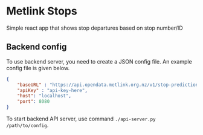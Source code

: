 # Metlink Stops

Simple react app that shows stop departures based on stop number/ID

## Backend config
To use backend server, you need to create a JSON config file. An example config file is given below.

```JSON
{
    "baseURL" : "https://api.opendata.metlink.org.nz/v1/stop-predictions?stop_id=",
    "apiKey" : "api-key-here",
    "host": "localhost",
    "port": 8080
}

```

To start backend API server, use command `./api-server.py /path/to/config`.